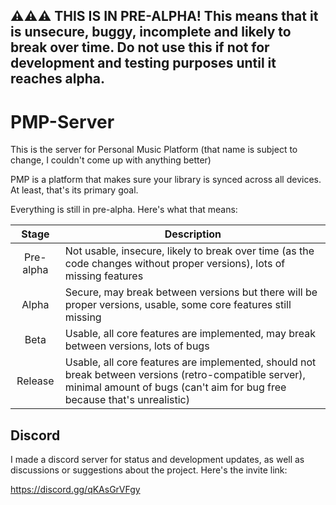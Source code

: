## ⚠️⚠️⚠️ THIS IS IN PRE-ALPHA! This means that it is unsecure, buggy, incomplete and likely to break over time. Do not use this if not for development and testing purposes until it reaches alpha.

# PMP-Server
This is the server for Personal Music Platform (that name is subject to change, I couldn't come up with anything better)

PMP is a platform that makes sure your library is synced across all devices. At least, that's its primary goal.

Everything is still in pre-alpha. Here's what that means:

|   Stage   | Description                                                                                                                                                                        |
|:---------:|------------------------------------------------------------------------------------------------------------------------------------------------------------------------------------|
| Pre-alpha | Not usable, insecure, likely to break over time (as the code changes without proper versions), lots of missing features                                                            |
|   Alpha   | Secure, may break between versions but there will be proper versions, usable, some core features still missing                                                                     |
|   Beta    | Usable, all core features are implemented, may break between versions, lots of bugs                                                                                                |
|  Release  | Usable, all core features are implemented, should not break between versions (retro-compatible server), minimal amount of bugs (can't aim for bug free because that's unrealistic) |

## Discord
I made a discord server for status and development updates, as well as discussions or suggestions about the project. Here's the invite link:

https://discord.gg/qKAsGrVFgy